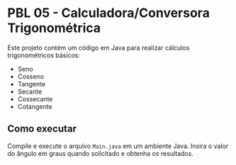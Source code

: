 # PBL 05 - Calculadora/Conversora Trigonométrica  
Este projeto contém um código em Java para realizar cálculos trigonométricos básicos:  
- Seno  
- Cosseno  
- Tangente  
- Secante  
- Cossecante  
- Cotangente  

## Como executar  
Compile e execute o arquivo `Main.java` em um ambiente Java. Insira o valor do ângulo em graus quando solicitado e obtenha os resultados.  
